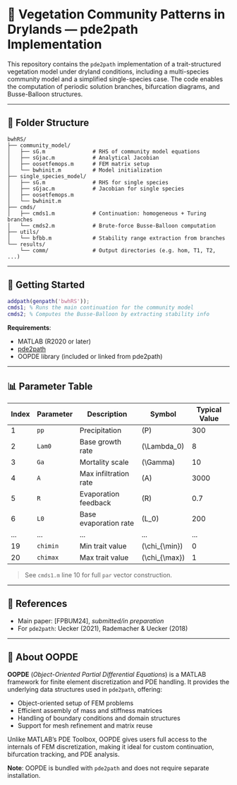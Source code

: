 
# 🌱 Vegetation Community Patterns in Drylands — pde2path Implementation

This repository contains the `pde2path` implementation of a trait-structured vegetation model under dryland conditions, including a multi-species community model and a simplified single-species case. The code enables the computation of periodic solution branches, bifurcation diagrams, and Busse-Balloon structures.

---

## 🔧 Folder Structure

```
bwhRS/
├── community_model/
│   ├── sG.m               # RHS of community model equations
│   ├── sGjac.m            # Analytical Jacobian
│   ├── oosetfemops.m      # FEM matrix setup
│   └── bwhinit.m          # Model initialization
├── single_species_model/
│   ├── sG.m               # RHS for single species
│   ├── sGjac.m            # Jacobian for single species
│   ├── oosetfemops.m
│   └── bwhinit.m
├── cmds/
│   ├── cmds1.m            # Continuation: homogeneous + Turing branches
│   └── cmds2.m            # Brute-force Busse-Balloon computation
├── utils/
│   └── bfbb.m             # Stability range extraction from branches
└── results/
    └── comm/              # Output directories (e.g. hom, T1, T2, ...)
```

---

## 🚀 Getting Started

```matlab
addpath(genpath('bwhRS'));
cmds1; % Runs the main continuation for the community model
cmds2; % Computes the Busse-Balloon by extracting stability info
```

**Requirements**:
- MATLAB (R2020 or later)
- [pde2path](https://www.staff.uni-oldenburg.de/hannes.uecker/pde2path/)
- OOPDE library (included or linked from pde2path)

---

## 📊 Parameter Table

| Index | Parameter | Description                | Symbol | Typical Value |
|-------|-----------|----------------------------|--------|----------------|
| 1     | `pp`      | Precipitation              | \(P\)  | 300            |
| 2     | `Lam0`    | Base growth rate           | \(\Lambda_0\) | 8        |
| 3     | `Ga`      | Mortality scale            | \(\Gamma\)     | 10       |
| 4     | `A`       | Max infiltration rate      | \(A\)  | 3000           |
| 5     | `R`       | Evaporation feedback       | \(R\)  | 0.7            |
| 6     | `L0`      | Base evaporation rate      | \(L_0\)| 200            |
| ...   | ...       | ...                        | ...    | ...            |
| 19    | `chimin`  | Min trait value            | \(\chi_{\min}\) | 0       |
| 20    | `chimax`  | Max trait value            | \(\chi_{\max}\) | 1       |

> See `cmds1.m` line 10 for full `par` vector construction.

---

## 📎 References

- Main paper: [FPBUM24], *submitted/in preparation*
- For `pde2path`: Uecker (2021), Rademacher & Uecker (2018)


---

## 🧱 About OOPDE

**OOPDE** (*Object-Oriented Partial Differential Equations*) is a MATLAB framework for finite element discretization and PDE handling. It provides the underlying data structures used in `pde2path`, offering:

- Object-oriented setup of FEM problems
- Efficient assembly of mass and stiffness matrices
- Handling of boundary conditions and domain structures
- Support for mesh refinement and matrix reuse

Unlike MATLAB’s PDE Toolbox, OOPDE gives users full access to the internals of FEM discretization, making it ideal for custom continuation, bifurcation tracking, and PDE analysis.

**Note**: OOPDE is bundled with `pde2path` and does not require separate installation.
